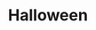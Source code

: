 ---
title: "Halloween"

year: 1978

director: "John Carpenter"

summary: "Buncha teens and a psycho killer on screen for 1 1/2 hour"

comment: "You gotta see at least one of these, so it might as well be the best"

image: "https://media.giphy.com/media/l2YWg4tGJZNvgapJC/giphy.gif"

imdb: "https://www.imdb.com/title/tt0077651/"

quotes:
  - "Death has come to your little town, Sheriff."
---